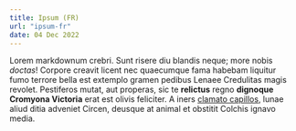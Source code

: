 ```yaml
---
title: Ipsum (FR)
url: "ipsum-fr"
date: 04 Dec 2022
---
```


Lorem markdownum crebri. Sunt risere diu blandis neque; more nobis *doctas*!
Corpore creavit licent nec quaecumque fama habebam liquitur fumo terrore bella
est extemplo gramen pedibus Lenaee Credulitas magis revolet. Pestiferos mutat,
aut properas, sic te **relictus** regno **dignoque Cromyona Victoria** erat est
olivis feliciter. A iners [clamato capillos](lorem),
lunae aliud ditia adveniet Circen, deusque at animal et obstitit Colchis ignavo
media.
